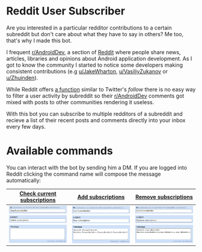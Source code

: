 # Reddit User Subscriber

Are you interested in a particular redditor contributions to a certain subreddit but don't care about what they have to say in others? Me too, that's why I made this bot.

I frequent [r/AndroidDev](https://www.reddit.com/r/androiddev/), a section of [Reddit](https://en.wikipedia.org/wiki/Reddit) where people share news, articles, libraries and opinions about Android application development. As I got to know the community I started to notice some developers making consistent contributions (e.g [u/JakeWharton](https://www.reddit.com/user/JakeWharton), [u/VasiliyZukanov](https://www.reddit.com/user/VasiliyZukanov) or [u/Zhuinden](https://www.reddit.com/user/Zhuinden)).

While Reddit offers [a function](https://www.reddit.com/r/friends/) similar to Twitter's *follow* there is no easy way to filter a user activity by subreddit so their [r/AndroidDev](https://www.reddit.com/r/androiddev/) comments got mixed with posts to other communities rendering it useless.

With this bot you can subscribe to multiple redditors of a subreddit and recieve a list of their recent posts and comments directly into your inbox every few days.

# Available commands

You can interact with the bot by sending him a DM. If you are logged into Reddit clicking the command name will compose the message automatically:

| [Check current subscriptions](https://www.reddit.com/message/compose/?to=UserSubscriberBot&subject=Check+subscriptions&message=.)  | [Add subscriptions](https://www.reddit.com/message/compose/?to=UserSubscriberBot&subject=Add+subscriptions&message=Subreddit:+ExampleSubreddit%0ARedditors:+ExampleRedditor1,+ExampleRedditor2,+ExampleRedditor3) | [Remove subscriptions](https://www.reddit.com/message/compose/?to=UserSubscriberBot&subject=Remove+subscriptions&message=Subreddit:+ExampleSubreddit%0ARedditors:+ExampleRedditor1,+ExampleRedditor2,+ExampleRedditor3) |
| ------------- | ------------- | ------------- |
| ![CheckSubscriptions](/readme-resources/CheckSubscriptions.png)  | ![AddSubscriptions](/readme-resources/AddSubscriptions.png) | ![RemoveSubscriptions](/readme-resources/RemoveSubscriptions.png) |
